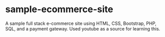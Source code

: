 # sample-ecommerce-site
A sample full stack e-commerce site using HTML, CSS, Bootstrap, PHP, SQL, and a payment gateway. 
Used youtube as a source for learning this.
